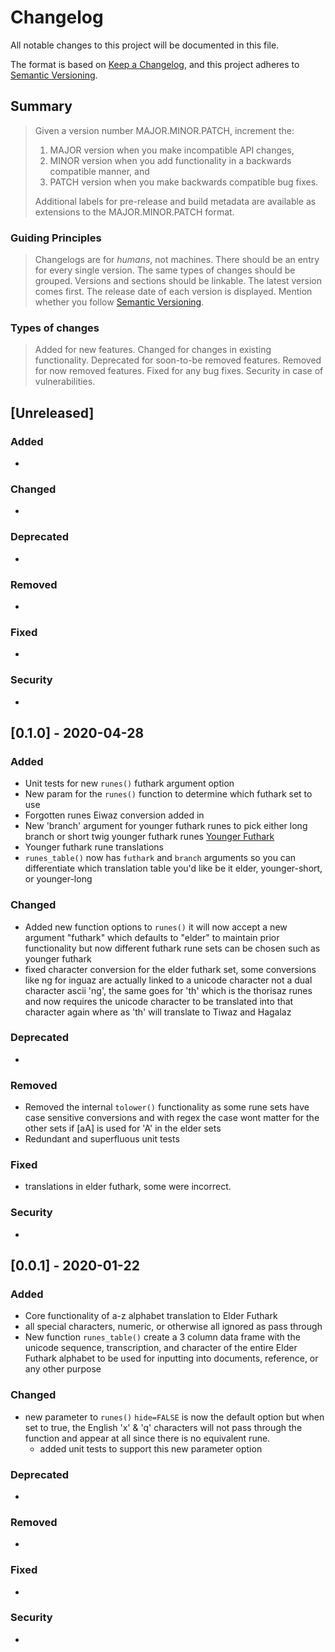 # Changelog

All notable changes to this project will be documented in this file.

The format is based on [Keep a Changelog](https://keepachangelog.com/en/1.0.0/),
and this project adheres to [Semantic Versioning](https://semver.org/spec/v2.0.0.html).

## Summary

> Given a version number MAJOR.MINOR.PATCH, increment the:
>
> 1. MAJOR version when you make incompatible API changes,
> 2. MINOR version when you add functionality in a backwards compatible manner, and
> 3. PATCH version when you make backwards compatible bug fixes.
>
> Additional labels for pre-release and build metadata are available as extensions to the MAJOR.MINOR.PATCH format.

### Guiding Principles

> Changelogs are for _humans_, not machines.
> There should be an entry for every single version.
> The same types of changes should be grouped.
> Versions and sections should be linkable.
> The latest version comes first.
> The release date of each version is displayed.
> Mention whether you follow [Semantic Versioning](https://semver.org/spec/v2.0.0.html).

### Types of changes

> Added for new features.
> Changed for changes in existing functionality.
> Deprecated for soon-to-be removed features.
> Removed for now removed features.
> Fixed for any bug fixes.
> Security in case of vulnerabilities.

## [Unreleased]

### Added

- 

### Changed

- 

### Deprecated

-

### Removed

- 

### Fixed

-

### Security

-

## [0.1.0] - 2020-04-28

### Added

- Unit tests for new `runes()` futhark argument option
- New param for the `runes()` function to determine which futhark set to use
- Forgotten runes Eiwaz conversion added in
- New 'branch' argument for younger futhark runes to pick either long branch or short twig younger futhark runes [Younger Futhark](https://en.wikipedia.org/wiki/Younger_Futhark)
- Younger futhark rune translations
- `runes_table()` now has `futhark` and `branch` arguments so you can differentiate which translation table you'd like be it elder, younger-short, or younger-long

### Changed

- Added new function options to `runes()` it will now accept a new argument "futhark" which defaults to "elder" to maintain prior functionality but now different futhark rune sets can be chosen such as younger futhark
- fixed character conversion for the elder futhark set, some conversions like ng for inguaz are actually linked to a unicode character not a dual character ascii 'ng', the same goes for 'th' which is the thorisaz runes and now requires the unicode character to be translated into that character again where as 'th' will translate to Tiwaz and Hagalaz

### Deprecated

-

### Removed

- Removed the internal `tolower()` functionality as some rune sets have case sensitive conversions and with regex the case wont matter for the other sets if [aA] is used for 'A' in the elder sets
- Redundant and superfluous unit tests

### Fixed

- translations in elder futhark, some were incorrect.

### Security

-

## [0.0.1] - 2020-01-22

### Added

- Core functionality of a-z alphabet translation to Elder Futhark
- all special characters, numeric, or otherwise all ignored as pass through
- New function `runes_table()` create a 3 column data frame with the unicode sequence, transcription, and character of the entire Elder Futhark alphabet to be used for inputting into documents, reference, or any other purpose

### Changed

- new parameter to `runes()` `hide=FALSE` is now the default option but when set to true, the English 'x' & 'q' characters will not pass through the function and appear at all since there is no equivalent rune.
    + added unit tests to support this new parameter option

### Deprecated

-

### Removed

-

### Fixed

-

### Security

-

